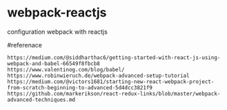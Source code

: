 # webpack-reactjs
configuration webpack with reactjs

#referenace
```
https://medium.com/@siddharthac6/getting-started-with-react-js-using-webpack-and-babel-66549f8fbcb8
https://www.valentinog.com/blog/babel/
https://www.robinwieruch.de/webpack-advanced-setup-tutorial
https://medium.com/@victors1681/starting-new-react-webpack-project-from-scratch-beginning-to-advanced-5d4dcc3821f9
https://github.com/markerikson/react-redux-links/blob/master/webpack-advanced-techniques.md
```